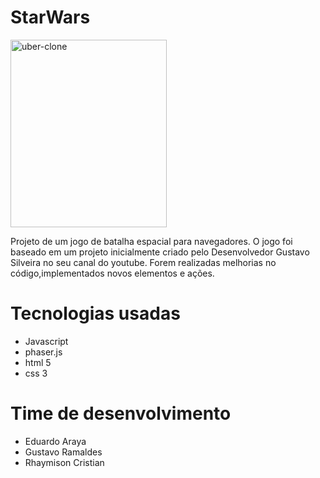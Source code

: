 # StarWars

<div>
<img class="wp-image-thumb img-responsive minha-classe" src="https://i.ibb.co/Ks2xr0Z/space1.jpg" width="250" height="300" alt="uber-clone" />
</div>

Projeto de um jogo de batalha espacial para navegadores.
O jogo foi baseado em um projeto inicialmente criado pelo Desenvolvedor Gustavo Silveira no seu canal do youtube.
Forem realizadas melhorias no código,implementados novos elementos e ações.

# Tecnologias usadas

- Javascript
- phaser.js
- html 5
- css 3

# Time de desenvolvimento

- Eduardo Araya
- Gustavo Ramaldes
- Rhaymison Cristian

